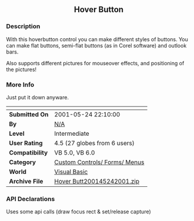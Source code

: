 ﻿<div align="center">

## Hover Button


</div>

### Description

With this hoverbutton control you can make different styles of buttons. You can make flat buttons, semi-flat buttons (as in Corel software) and outlook bars.

Also supports different pictures for mouseover effects, and positioning of the pictures!
 
### More Info
 
Just put it down anyware.


<span>             |<span>
---                |---
**Submitted On**   |2001-05-24 22:10:00
**By**             |[N/A](https://github.com/Planet-Source-Code/PSCIndex/blob/master/ByAuthor/empty.md)
**Level**          |Intermediate
**User Rating**    |4.5 (27 globes from 6 users)
**Compatibility**  |VB 5\.0, VB 6\.0
**Category**       |[Custom Controls/ Forms/  Menus](https://github.com/Planet-Source-Code/PSCIndex/blob/master/ByCategory/custom-controls-forms-menus__1-4.md)
**World**          |[Visual Basic](https://github.com/Planet-Source-Code/PSCIndex/blob/master/ByWorld/visual-basic.md)
**Archive File**   |[Hover Butt200145242001\.zip](https://github.com/Planet-Source-Code/hover-button__1-23412/archive/master.zip)

### API Declarations

Uses some api calls (draw focus rect & set/release capture)





